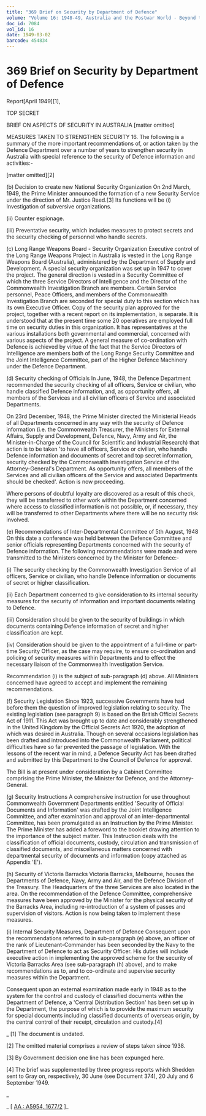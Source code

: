 ```yaml
---
title: "369 Brief on Security by Department of Defence"
volume: "Volume 16: 1948-49, Australia and the Postwar World - Beyond the Region"
doc_id: 7084
vol_id: 16
date: 1949-03-02
barcode: 454834
---
```


# 369 Brief on Security by Department of Defence

Report[April 1949][1],

TOP SECRET

BRIEF ON ASPECTS OF SECURITY IN AUSTRALIA [matter omitted]

MEASURES TAKEN TO STRENGTHEN SECURITY 16. The following is a summary of the more important recommendations of, or action taken by the Defence Department over a number of years to strengthen security in Australia with special reference to the security of Defence information and activities:-

[matter omitted][2]

(b) Decision to create new National Security Organization On 2nd March, 1949, the Prime Minister announced the formation of a new Security Service under the direction of Mr. Justice Reed.[3] Its functions will be (i) Investigation of subversive organizations.

(ii) Counter espionage.

(iii) Preventative security, which includes measures to protect secrets and the security checking of personnel who handle secrets.

(c) Long Range Weapons Board - Security Organization Executive control of the Long Range Weapons Project in Australia is vested in the Long Range Weapons Board (Australia), administered by the Department of Supply and Development. A special security organization was set up in 1947 to cover the project. The general direction is vested in a Security Committee of which the three Service Directors of Intelligence and the Director of the Commonwealth Investigation Branch are members. Certain Service personnel, Peace Officers, and members of the Commonwealth Investigation Branch are seconded for special duty to this section which has its own Executive Officer. Copy of the security plan approved for the project, together with a recent report on its implementation, is separate. It is understood that at the present time some 20 operatives are employed full time on security duties in this organization. It has representatives at the various installations both governmental and commercial, concerned with various aspects of the project. A general measure of co-ordination with Defence is achieved by virtue of the fact that the Service Directors of Intelligence are members both of the Long Range Security Committee and the Joint Intelligence Committee, part of the Higher Defence Machinery under the Defence Department.

(d) Security checking of Officials In June, 1948, the Defence Department recommended the security checking of all officers, Service or civilian, who handle classified Defence information, and, as opportunity offers, all members of the Services and all civilian officers of Service and associated Departments.

On 23rd December, 1948, the Prime Minister directed the Ministerial Heads of all Departments concerned in any way with the security of Defence information (i.e. the Commonwealth Treasurer, the Ministers for External Affairs, Supply and Development, Defence, Navy, Army and Air, the Minister-in-Charge of the Council for Scientific and Industrial Research) that action is to be taken 'to have all officers, Service or civilian, who handle Defence information and documents of secret and top secret information, security checked by the Commonwealth Investigation Service of the Attorney-General's Department. As opportunity offers, all members of the Services and all civilian officers of the Service and associated Departments should be checked'. Action is now proceeding.

Where persons of doubtful loyalty are discovered as a result of this check, they will be transferred to other work within the Department concerned where access to classified information is not possible, or, if necessary, they will be transferred to other Departments where there will be no security risk involved.

(e) Recommendations of Inter-Departmental Committee of 5th August, 1948 On this date a conference was held between the Defence Committee and senior officials representing Departments concerned with the security of Defence information. The following recommendations were made and were transmitted to the Ministers concerned by the Minister for Defence:-

(i) The security checking by the Commonwealth Investigation Service of all officers, Service or civilian, who handle Defence information or documents of secret or higher classification.

(ii) Each Department concerned to give consideration to its internal security measures for the security of information and important documents relating to Defence.

(iii) Consideration should be given to the security of buildings in which documents containing Defence information of secret and higher classification are kept.

(iv) Consideration should be given to the appointment of a full-time or part-time Security Officer, as the case may require, to ensure co-ordination and policing of security measures within Departments and to effect the necessary liaison of the Commonwealth Investigation Service.

Recommendation (i) is the subject of sub-paragraph (d) above. All Ministers concerned have agreed to accept and implement the remaining recommendations.

(f) Security Legislation Since 1923, successive Governments have had before them the question of improved legislation relating to security. The existing legislation (see paragraph 9) is based on the British Official Secrets Act of 1911. This Act was brought up to date and considerably strengthened in the United Kingdom by the Official Secrets Act 1920, the adoption of which was desired in Australia. Though on several occasions legislation has been drafted and introduced into the Commonwealth Parliament, political difficulties have so far prevented the passage of legislation. With the lessons of the recent war in mind, a Defence Security Act has been drafted and submitted by this Department to the Council of Defence for approval.

The Bill is at present under consideration by a Cabinet Committee comprising the Prime Minister, the Minister for Defence, and the Attorney-General.

(g) Security Instructions A comprehensive instruction for use throughout Commonwealth Government Departments entitled 'Security of Official Documents and Information' was drafted by the Joint Intelligence Committee, and after examination and approval of an inter-departmental Committee, has been promulgated as an Instruction by the Prime Minister. The Prime Minister has added a foreword to the booklet drawing attention to the importance of the subject matter. This Instruction deals with the classification of official documents, custody, circulation and transmission of classified documents, and miscellaneous matters concerned with departmental security of documents and information (copy attached as Appendix 'E').

(h) Security of Victoria Barracks Victoria Barracks, Melbourne, houses the Departments of Defence, Navy, Army and Air, and the Defence Division of the Treasury. The Headquarters of the three Services are also located in the area. On the recommendation of the Defence Committee, comprehensive measures have been approved by the Minister for the physical security of the Barracks Area, including re-introduction of a system of passes and supervision of visitors. Action is now being taken to implement these measures.

(i) Internal Security Measures, Department of Defence Consequent upon the recommendations referred to in sub-paragraph (e) above, an officer of the rank of Lieutenant-Commander has been seconded by the Navy to the Department of Defence to act as Security Officer. His duties will include executive action in implementing the approved scheme for the security of Victoria Barracks Area (see sub-paragraph (h) above), and to make recommendations as to, and to co-ordinate and supervise security measures within the Department.

Consequent upon an external examination made early in 1948 as to the system for the control and custody of classified documents within the Department of Defence, a 'Central Distribution Section' has been set up in the Department, the purpose of which is to provide the maximum security for special documents including classified documents of overseas origin, by the central control of their receipt, circulation and custody.[4]

_ [1] The document is undated.

[2] The omitted material comprises a review of steps taken since 1938.

[3] By Government decision one line has been expunged here.

[4] The brief was supplemented by three progress reports which Shedden sent to Gray on, respectively, 30 June (see Document 374), 20 July and 6 September 1949.

_

_ [ [AA : A5954, 1677/2](http://www.naa.gov.au/cgi-bin/Search?O=I&Number=454834) ]_
